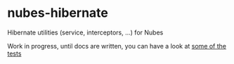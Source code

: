 # nubes-hibernate
Hibernate utilities (service, interceptors, ...) for Nubes

Work in progress, until docs are written, you can have a look at [some of the tests](https://github.com/aesteve/nubes-hibernate/blob/master/src/test/java/mock/controllers/CrudController.java) 
